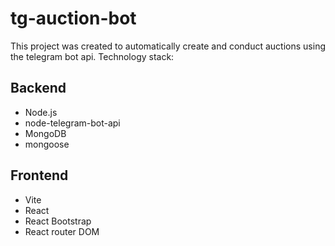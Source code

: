 # tg-auction-bot

This project was created to automatically create and conduct auctions using the telegram bot api. 
Technology stack:
## Backend
* Node.js
* node-telegram-bot-api
* MongoDB
* mongoose
## Frontend
* Vite
* React
* React Bootstrap
* React router DOM
